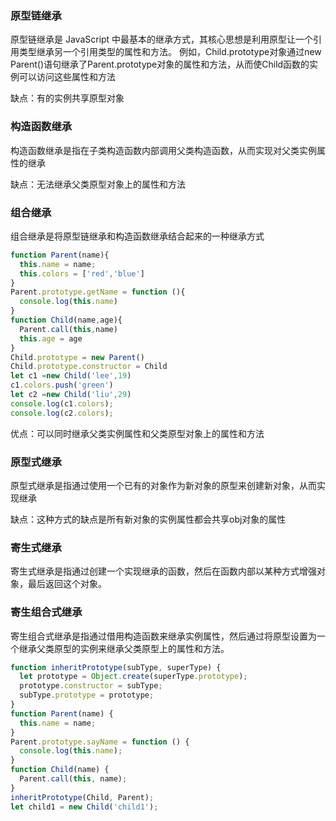 ### 原型链继承
原型链继承是 JavaScript 中最基本的继承方式，其核心思想是利用原型让一个引用类型继承另一个引用类型的属性和方法。
例如，Child.prototype对象通过new Parent()语句继承了Parent.prototype对象的属性和方法，从而使Child函数的实例可以访问这些属性和方法

缺点：有的实例共享原型对象

### 构造函数继承
构造函数继承是指在子类构造函数内部调用父类构造函数，从而实现对父类实例属性的继承

缺点：无法继承父类原型对象上的属性和方法


### 组合继承
组合继承是将原型链继承和构造函数继承结合起来的一种继承方式
```js
function Parent(name){
  this.name = name;
  this.colors = ['red','blue']
}
Parent.prototype.getName = function (){
  console.log(this.name)
}
function Child(name,age){
  Parent.call(this,name)
  this.age = age
}
Child.prototype = new Parent()
Child.prototype.constructor = Child
let c1 =new Child('lee',19)
c1.colors.push('green')
let c2 =new Child('liu',29)
console.log(c1.colors);
console.log(c2.colors);
```
优点：可以同时继承父类实例属性和父类原型对象上的属性和方法

### 原型式继承
原型式继承是指通过使用一个已有的对象作为新对象的原型来创建新对象，从而实现继承

缺点：这种方式的缺点是所有新对象的实例属性都会共享obj对象的属性

### 寄生式继承
寄生式继承是指通过创建一个实现继承的函数，然后在函数内部以某种方式增强对象，最后返回这个对象。

### 寄生组合式继承
寄生组合式继承是指通过借用构造函数来继承实例属性，然后通过将原型设置为一个继承父类原型的实例来继承父类原型上的属性和方法。
```js
function inheritPrototype(subType, superType) {
  let prototype = Object.create(superType.prototype);
  prototype.constructor = subType;
  subType.prototype = prototype;
}
function Parent(name) {
  this.name = name;
}
Parent.prototype.sayName = function () {
  console.log(this.name);
}
function Child(name) {
  Parent.call(this, name);
}
inheritPrototype(Child, Parent);
let child1 = new Child('child1');
```


